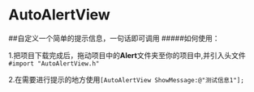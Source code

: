 # AutoAlertView
##自定义一个简单的提示信息，一句话即可调用
#####如何使用：

1.把项目下载完成后，拖动项目中的**Alert**文件夹至你的项目中,并引入头文件```#import "AutoAlertView.h"```

2.在需要进行提示的地方使用```[AutoAlertView ShowMessage:@"测试信息1"];```
